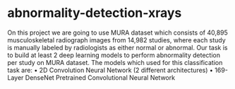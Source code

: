 # abnormality-detection-xrays
On this project we are going to use MURA dataset which consists of 40,895 musculoskeletal radiograph images from 14,982 studies, where each study is manually labeled by radiologists as either normal or abnormal. Our task is to build at least 2 deep learning models to perform abnormality detection per study on MURA dataset. The models which used for this classification task are: • 2D Convolution Neural Network (2 different architectures) • 169-Layer DenseNet Pretrained Convolutional Neural Network
